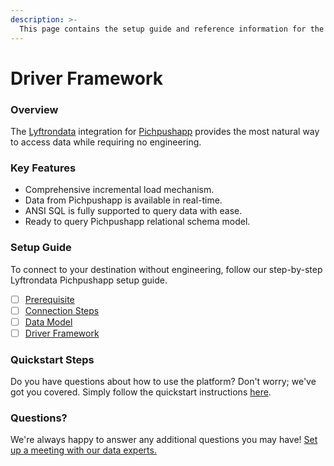 ```yaml
---
description: >-
  This page contains the setup guide and reference information for the Pichpushapp source connector.
---
```


# Driver Framework

### Overview

The [Lyftrondata](https://www.lyftrondata.com/) integration for [Pichpushapp](None) provides the most natural way to access data while requiring no engineering.

### Key Features

* Comprehensive incremental load mechanism.
* Data from Pichpushapp is available in real-time.&#x20;
* ANSI SQL is fully supported to query data with ease.
* Ready to query Pichpushapp relational schema model.

### Setup Guide

To connect to your destination without engineering, follow our step-by-step Lyftrondata Pichpushapp setup guide.

* [ ] [Prerequisite](../prerequisite.md)
* [ ] [Connection Steps](../connection-steps.md)
* [ ] [Data Model](../data-model/erd.md)
* [ ] [Driver Framework](../driver-framework/)

### Quickstart Steps

Do you have questions about how to use the platform? Don't worry; we've got you covered. Simply follow the quickstart instructions [here](../driver-framework/README.md).

### Questions? <a href="#questions" id="questions"></a>

We're always happy to answer any additional questions you may have! [Set up a meeting with our data experts.](https://www.lyftrondata.com/book-a-meeting/)



